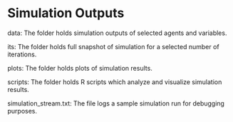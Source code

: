 Simulation Outputs
==================

data: The folder holds simulation outputs of selected agents and variables.

its: The folder holds full snapshot of simulation for a selected number of iterations.

plots: The folder holds plots of simulation results.

scripts: The folder holds R scripts which analyze and visualize simulation results.

simulation_stream.txt: The file logs  a sample simulation run for debugging purposes.
